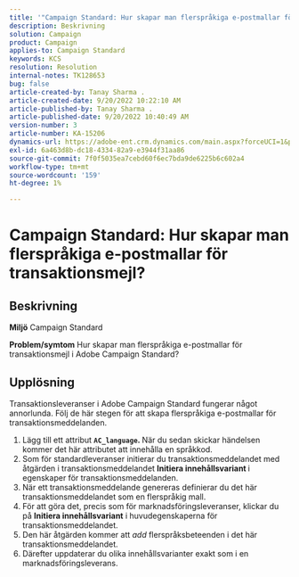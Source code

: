 ```yaml
---
title: '"Campaign Standard: Hur skapar man flerspråkiga e-postmallar för transaktionsmejl?'''
description: Beskrivning
solution: Campaign
product: Campaign
applies-to: Campaign Standard
keywords: KCS
resolution: Resolution
internal-notes: TK128653
bug: false
article-created-by: Tanay Sharma .
article-created-date: 9/20/2022 10:22:10 AM
article-published-by: Tanay Sharma .
article-published-date: 9/20/2022 10:40:49 AM
version-number: 3
article-number: KA-15206
dynamics-url: https://adobe-ent.crm.dynamics.com/main.aspx?forceUCI=1&pagetype=entityrecord&etn=knowledgearticle&id=da09ec12-ce38-ed11-9db1-002248086735
exl-id: 6a463d8b-dc18-4334-82a9-e3944f31aa86
source-git-commit: 7f0f5035ea7cebd60f6ec7bda9de6225b6c602a4
workflow-type: tm+mt
source-wordcount: '159'
ht-degree: 1%

---
```


# Campaign Standard: Hur skapar man flerspråkiga e-postmallar för transaktionsmejl?

## Beskrivning

<b>Miljö</b>
Campaign Standard


<b>Problem/symtom</b>
Hur skapar man flerspråkiga e-postmallar för transaktionsmejl i Adobe Campaign Standard?


## Upplösning




Transaktionsleveranser i Adobe Campaign Standard fungerar något annorlunda. Följ de här stegen för att skapa flerspråkiga e-postmallar för transaktionsmeddelanden.



1. Lägg till ett attribut <b>`AC_language`. </b>När du sedan skickar händelsen kommer det här attributet att innehålla en språkkod.
2. Som för standardleveranser initierar du transaktionsmeddelandet med åtgärden i transaktionsmeddelandet <b>Initiera innehållsvariant </b>i egenskaper för transaktionsmeddelanden.
3. När ett transaktionsmeddelande genereras definierar du det här transaktionsmeddelandet som en flerspråkig mall.
4. För att göra det, precis som för marknadsföringsleveranser, klickar du på <b>Initiera innehållsvariant</b> i huvudegenskaperna för transaktionsmeddelandet.
5. Den här åtgärden kommer att *add* flerspråksbeteenden i det här transaktionsmeddelandet.
6. Därefter uppdaterar du olika innehållsvarianter exakt som i en marknadsföringsleverans.
